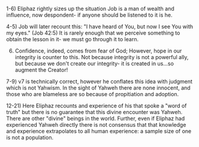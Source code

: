 1-6) Eliphaz rightly sizes up the situation
     Job is a man of wealth and influence, now despondent- if anyone should be listened to it is he.

4-5) Job will later recount this: "I have heard of You, but now I see You with my eyes." (Job 42:5)
     It is rarely enough that we perceive something to obtain the lesson in it- we must go through it to learn.

6) Confidence, indeed, comes from fear of God;
     However, hope in our integrity is counter to this.
     Not because integrity is not a powerful ally, but because we don't create our integrity- it is created in us...so augment the Creator!

7-9) v7 is technically correct, however he conflates this idea with judgment which is not Yahwism.
     In the sight of Yahweh there are none innocent, and those who are blameless are so because of propitiation and adoption.


12-21) Here Eliphaz recounts and experience of his that spoke a "word of truth" but there is no guarantee that this divine encounter was Yahweh.
       There are other "divine" beings in the world.
       Further, even if Eliphaz had experienced Yahweh directly there is not consensus that that knowledge and experience extrapolates to all human experience: a sample size of one is not a population.
       